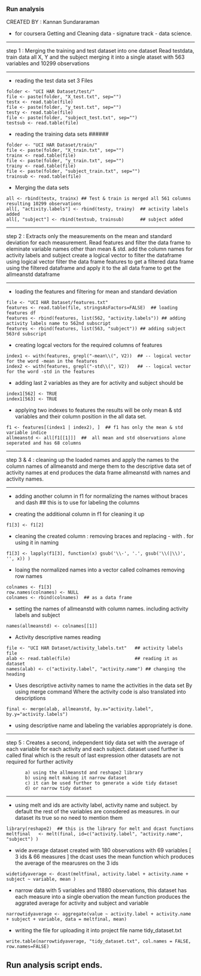 ### Run analysis 
 CREATED BY : Kannan Sundararaman 
- for coursera Getting and Cleaning data - signature track - data science.

---

 step 1 : Merging the training and test dataset into one dataset 
            Read testdata, train data all X, Y and the subject 
            merging it into a single ataset with 563 variables and 10299 observations

---

*   reading the test data set  3 Files 
```{r}
folder <- "UCI HAR Dataset/test/"
file <- paste(folder, "X_test.txt", sep="")
testx <- read.table(file)
file <- paste(folder, "y_test.txt", sep="")
testy <- read.table(file)
file <- paste(folder, "subject_test.txt", sep="")
testsub <- read.table(file)
```

* reading the training data sets ######
```{r}
folder <- "UCI HAR Dataset/train/"
file <- paste(folder, "X_train.txt", sep="")
trainx <- read.table(file)
file <- paste(folder, "y_train.txt", sep="")
trainy <- read.table(file)
file <- paste(folder, "subject_train.txt", sep="")
trainsub <- read.table(file)
```

* Merging the data sets 
```{r}
all <- rbind(testx, trainx) ## Test & train is merged all 561 columns resulting 10299 observations
all[, "activity.labels"] <- rbind(testy, trainy)  ## activity labels added 
all[, "subject"] <- rbind(testsub, trainsub)      ## subject added 
```

---

step 2 : Extracts only the measurements on the mean and standard deviation for each measurement. 
            Read features and filter the data frame to eleminate variable names 
            other than mean & std. add the column names for activity labels and subject
            create a logical vector to filter the dataframe
            using logical vector filter the data frame features to get a filtered data frame
            using the filtered dataframe and apply it to the all data frame to get the 
            allmeanstd dataframe 
            
---

* loading the features and filtering for mean and standard deviation
```{r}
file <- "UCI HAR Dataset/features.txt"
features <- read.table(file, stringsAsFactors=FALSE)  ## loading features df
features <- rbind(features, list(562, "activity.labels")) ## adding activity labels name to 562nd subscript
features <- rbind(features, list(563, "subject")) ## adding subject 563rd subscript
```

* creating logcal vectors for the required columns of features 
```{r}
index1 <- with(features, grepl("-mean\\(", V2))  ## -- logical vector for the word -mean in the features 
index2 <- with(features, grepl("-std\\(", V2))   ## -- logical vector for the word -std in the features 
```

* adding last 2 variables as they are for activity and subject should be
```{r}
index1[562] <- TRUE
index1[563] <- TRUE
```

* applying two indexes to features the results will be only mean & std variables and their column position in the all data set.
```{r}
f1 <- features[(index1 | index2), ]  ## f1 has only the mean & std variable indice
allmeanstd <- all[f1[[1]]]  ##  all mean and std observations alone seperated and has 68 columns
```

---

 step 3 & 4 : cleaning up the loaded names and apply the names to the column names
                of allmeanstd and merge them to the descriptive data set of activity names
                at end produces the data frame allmeanstd with names and activity names.
                
---


* adding another column in f1 for normalizing the names without braces and dash ## this is to use for labeling the columns 

* creating the additional column in f1 for cleaning it up
```{r}
f1[3] <- f1[2]  
```

* cleaning the created column : removing braces and replacing - with . for using it in  naming 
```{r}
f1[3] <- lapply(f1[3], function(x) gsub('\\-', '.', gsub('\\(|\\)', '', x)) ) 
```

* loaing the normalized names into a vector called colnames removing row names 
```{r}
colnames <- f1[3]
row.names(colnames) <- NULL 
colnames <- rbind(colnames)  ## as a data frame
```

* setting the names of allmeanstd with column names. including activity labels and subject
```{r}
names(allmeanstd) <- colnames[[1]]  
```

* Activity descriptive names reading 
```{r}
file <- "UCI HAR Dataset/activity_labels.txt"   ## activity labels file
alab <- read.table(file)                        ## reading it as dataset
names(alab) <- c("activity.label", "activity.name") ## changing the heading 
```


* Uses descriptive activity names to name the activities in the data set By using merge command Where the activity code is also translated into descriptions
```{r}
final <- merge(alab, allmeanstd, by.x="activity.label", by.y="activity.labels") 
```

* using descriptive name and labeling the variables appropriately is done.

---

 step 5 : Creates a second, independent tidy data set with the average of each variable for each activity and each subject.  dataset used further is called final  which is the result of last expression other datasets are not required for further activity
 
           a) using the allmeanstd and reshape2 library 
           b) using melt making it narrow dataset
           c) it can be used further to generate a wide tidy dataset 
           d) or narrow tidy dataset

---



* using melt and ids are activity label, activity name and subject. by default the rest of the variables are consdered as measures. in our dataset its true so no need to mention them 
```{r}
library(reshape2)  ## this is the library for melt and dcast functions 
meltfinal   <- melt(final, id=c("activity.label", "activity.name", "subject") ) 
```


* wide average dataset created with 180 observations with 69 variables [ 3 ids & 66 measures ] the dcast uses the mean function which produces the average  of the mearusres on the 3 ids
```{r}
widetidyaverage <- dcast(meltfinal, activity.label + activity.name + subject ~ variable, mean ) 
```

* narrow data with 5 variables and 11880 observations, this dataset has each measure into a single obervation the mean function produces the aggrated average for activity and subject and variable
```{r}
narrowtidyaverage <- aggregate(value ~ activity.label + activity.name + subject + variable, data = meltfinal, mean)
```

*  writing the file for uploading it into project  file name tidy_dataset.txt
```{r}
write.table(narrowtidyaverage, "tidy_dataset.txt", col.names = FALSE, row.names=FALSE)
```

## Run analysis script ends.

